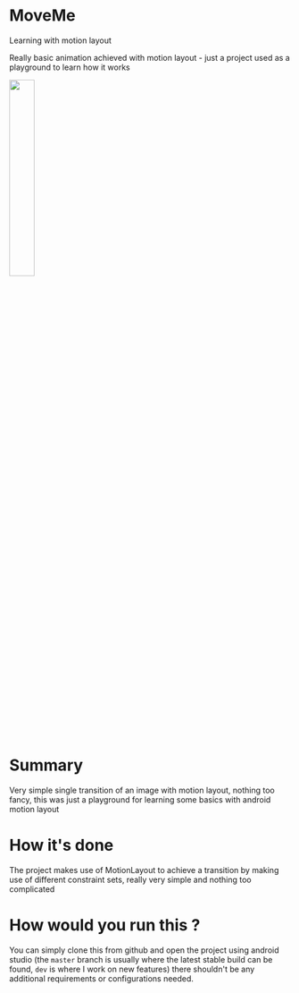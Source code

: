 # MoveMe
Learning with motion layout

Really basic animation achieved with motion layout - just a project used as a playground to learn how it works

<img src="https://github.com/Pieter-127/MoveMe/blob/master/app/art/example.gif" width="30%" />

# Summary
Very simple single transition of an image with motion layout, nothing too fancy, this was just a playground for learning some basics with android motion layout

# How it's done
The project makes use of MotionLayout to achieve a transition by making use of different constraint sets, really very simple and nothing too complicated

# How would you run this ? 
You can simply clone this from github and open the project using android studio (the `master` branch is usually where the latest stable build can be found, `dev` is where I work on new features)  there shouldn't be any additional requirements or configurations needed.
